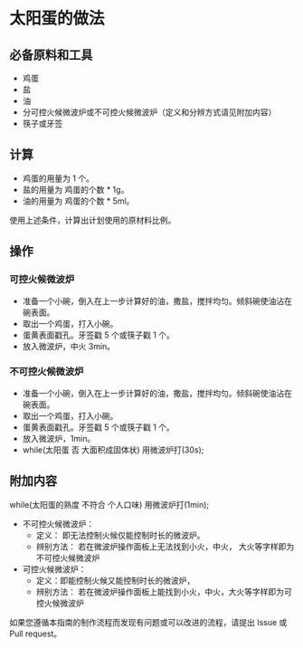 # 太阳蛋的做法

## 必备原料和工具

- 鸡蛋
- 盐
- 油
- 分可控火候微波炉或不可控火候微波炉（定义和分辨方式请见附加内容）
- 筷子或牙签

## 计算

- 鸡蛋的用量为 1 个。
- 盐的用量为 鸡蛋的个数 * 1g。
- 油的用量为 鸡蛋的个数 * 5ml。

使用上述条件，计算出计划使用的原材料比例。

## 操作

### 可控火候微波炉

- 准备一个小碗，倒入在上一步计算好的油，撒盐，搅拌均匀。倾斜碗使油沾在碗表面。
- 取出一个鸡蛋，打入小碗。
- 蛋黄表面戳孔。牙签戳 5 个或筷子戳 1 个。
- 放入微波炉，中火 3min。

### 不可控火候微波炉

- 准备一个小碗，倒入在上一步计算好的油，撒盐，搅拌均匀。倾斜碗使油沾在碗表面。
- 取出一个鸡蛋，打入小碗。
- 蛋黄表面戳孔。牙签戳 5 个或筷子戳 1 个。
- 放入微波炉，1min。
- while(太阳蛋 否 大面积成固体状) 用微波炉打(30s);


## 附加内容

while(太阳蛋的熟度 不符合 个人口味) 用微波炉打(1min);

* 不可控火候微波炉： 
  * 定义： 即无法控制火候仅能控制时长的微波炉。
  * 辨别方法： 若在微波炉操作面板上无法找到小火，中火， 大火等字样即为不可控火候微波炉
* 可控火候微波炉：
  * 定义：即能控制火候又能控制时长的微波炉，
  * 辨别方法： 若在微波炉操作面板上能找到小火，中火，大火等字样即为可控火候微波炉

如果您遵循本指南的制作流程而发现有问题或可以改进的流程，请提出 Issue 或 Pull request。

